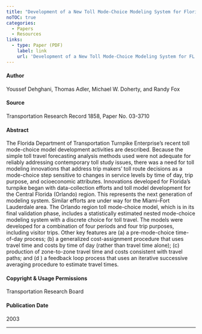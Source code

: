 ```yaml
---
title: "Development of a New Toll Mode-Choice Modeling System for Florida's Turnpike Enterprise"
noTOC: true
categories:
  - Papers
  - Resources
links:
  - type: Paper (PDF)
    label: link
    url: 'Development of a New Toll Mode-Choice Modeling System for FL Turnpike Enterprise.pdf'
---
```


#### Author

Youssef Dehghani, Thomas Adler, Michael W. Doherty, and Randy Fox

#### Source

Transportation Research Record 1858, Paper No. 03-3710

#### Abstract

The Florida Department of Transportation Turnpike Enterprise’s recent toll mode-choice model development activities are described. Because the simple toll travel forecasting analysis methods used were not adequate for reliably addressing contemporary toll study issues, there was a need for toll modeling innovations that address trip makers’ toll
route decisions as a mode-choice step sensitive to changes in service levels by time of day, trip purpose, and ocioeconomic attributes. Innovations developed for Florida’s turnpike began with data-collection efforts and toll model development for the Central Florida (Orlando) region. This represents the next generation of modeling system. Similar efforts are under way for the Miami–Fort Lauderdale area. The Orlando region toll mode-choice model, which is in its final validation phase, includes a statistically estimated nested mode-choice modeling system with a discrete choice for toll travel. The models were developed for a combination of four periods and four trip purposes, including visitor trips. Other key features are (a) a pre-mode-choice time-of-day process; (b) a generalized cost-assignment procedure that uses travel time and costs by time of day (rather than travel time alone); (c) production of zone-to-zone travel time and costs consistent with travel paths; and (d ) a feedback loop process that uses an iterative successive averaging
procedure to estimate travel times.

#### Copyright & Usage Permissions

Transportation Research Board

#### Publication Date

2003

---
